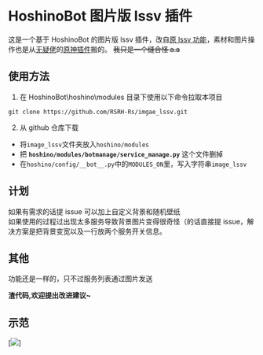 # HoshinoBot 图片版 lssv 插件

这是一个基于 HoshinoBot 的图片版 lssv 插件，改自[原 lssv 功能](https://github.com/Ice9Coffee/HoshinoBot/tree/master/hoshino/modules/botmanage/service_manage.py)，素材和图片操作也是从[无疑佬](https://github.com/KimigaiiWuyi)的[原神插件](https://github.com/KimigaiiWuyi/GenshinUID)搬的。
~~我只是一个缝合怪 a.a~~

## 使用方法

1. 在 HoshinoBot\hoshino\modules 目录下使用以下命令拉取本项目

```
git clone https://github.com/RSRH-Rs/imgae_lssv.git
```

2. 从 github 仓库下载

- 将`image_lssv`文件夹放入`hoshino/modules`
- 把 **`hoshino/modules/botmanage/service_manage.py`** 这个文件删掉
- 在`hoshino/config/__bot__.py`中的`MODULES_ON`里，写入字符串`image_lssv`

## 计划

如果有需求的话提 issue 可以加上自定义背景和随机壁纸\
如果使用的过程过出现太多服务导致背景图片变得很奇怪（的话直接提 issue，解决方案是把背景变宽以及一行放两个服务开关信息。

## 其他

功能还是一样的，只不过服务列表通过图片发送

**渣代码,欢迎提出改进建议~**

## 示范

[![](https://github.com/RSRH-Rs/Hoshino-plugin-image-lssv/blob/master/data/imgs/example.png)]
